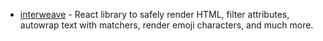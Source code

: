 - [interweave](https://github.com/milesj/interweave) - React library to safely render HTML, filter attributes, autowrap text with matchers, render emoji characters, and much more.
